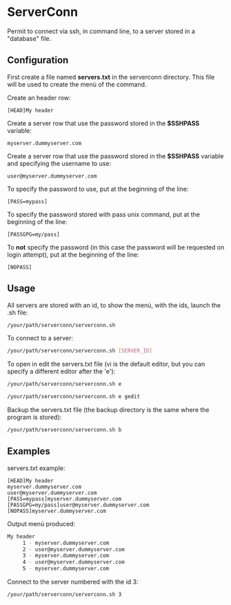# ServerConn

Permit to connect via ssh, in command line, to a server stored in a "database" file.

## Configuration

First create a file named **servers.txt** in the serverconn directory.
This file will be used to create the menù of the command.

Create an header row:
```
[HEAD]My header
```

Create a server row that use the password stored in the **$SSHPASS** variable:
```
myserver.dummyserver.com
```

Create a server row that use the password stored in the **$SSHPASS** variable and specifying the username to use:
```
user@myserver.dummyserver.com
```

To specify the password to use, put at the beginning of the line:
```
[PASS=mypass]
```

To specify the password stored with pass unix command, put at the beginning of the line:
```
[PASSGPG=my/pass]
```

To **not** specify the password (in this case the password will be requested on login attempt), put at the beginning of the line:
```
[NOPASS]
```

## Usage

All servers are stored with an id, to show the menù, with the ids, launch the .sh file:
```bash
/your/path/serverconn/serverconn.sh
```

To connect to a server:
```bash
/your/path/serverconn/serverconn.sh [SERVER_ID]
```

To open in edit the servers.txt file (vi is the default editor, but you can specify a different editor after the 'e'):
```bash
/your/path/serverconn/serverconn.sh e
```
```bash
/your/path/serverconn/serverconn.sh e gedit
```

Backup the servers.txt file (the backup directory is the same where the program is stored):
```bash
/your/path/serverconn/serverconn.sh b
```

## Examples

servers.txt example:
```
[HEAD]My header
myserver.dummyserver.com
user@myserver.dummyserver.com
[PASS=mypass]myserver.dummyserver.com
[PASSGPG=my/pass]user@myserver.dummyserver.com
[NOPASS]myserver.dummyserver.com
```

Output menù produced:
```bash
My header
	 1 - myserver.dummyserver.com
	 2 - user@myserver.dummyserver.com
	 3 - myserver.dummyserver.com
	 4 - user@myserver.dummyserver.com
	 5 - myserver.dummyserver.com
```

Connect to the server numbered with the id 3:
```bash
/your/path/serverconn/serverconn.sh 3
```
